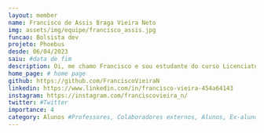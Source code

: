 ```yaml
---
layout: member
name: Francisco de Assis Braga Vieira Neto
img: assets/img/equipe/francisco_assis.jpg
funcao: Bolsista dev
projeto: Phoebus
desde: 06/04/2023
saiu: #data de fim
description: Oi, me chamo Francisco e sou estudante do curso Licenciatura de Ciências da Computação na Universidade Federal da Paraíba (UFPB) - Campus IV, em Rio Tinto-PB. Atualmente,trabalho em projetos que incluem o desenvolvimento de aplicativos Android no projeto Phoebus, bem como programando com Node.js e mongoDB. Possuo habilidades em Java, Spring Boot, PostgresSQL e React Native, mas estou sempre em busca de aprender novas habilidades e aprimorar minhas capacidades. Nos fins de semana, adoro relaxar jogando com amigos ou assistindo a filmes e séries.
home_page: # home page
github: https://github.com/FranciscoVieiraN
linkedin: https://www.linkedin.com/in/francisco-vieira-454a64143
instagram: https://instagram.com/franciscovieira_n/
twitter: #Twitter
importance: 4
category: Alunos #Professores, Colaboradores externos, Alunos, Ex-alunos
---
```

